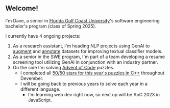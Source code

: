 ## Welcome!

I'm Dave, a senior in [Florida Gulf Coast University](https://www.fgcu.edu/)'s software engineering bachelor's program (class of Spring 2025).

I currently have 4 ongoing projects:
1. As a research assistant, I'm heading NLP projects using GenAI to [augment](https://github.com/DaveWestFGCU/NLP_Augmentation_via_GenAI) and [annotate](https://github.com/DaveWestFGCU/Spring_2025_Research_Annotation_via_GenAI) datasets for improving textual classifier models.
2. As a senior in the SWE program, I'm part of a team developing a resume screening tool utilizing GenAI in conjunction with an industry partner.
3. On the side I'm solving [Advent of Code](https://www.adventofcode.com/) puzzles.
   - I completed all [50/50 stars for this year's puzzles in C++](https://github.com/DaveWestFGCU/AdventOfCode_2024) throughout Devember.
   - I will be going back to previous years to solve each year in a different language.
     - I'm learning web dev right now, so next up will be AoC 2023 in JavaScript.

<!--
**DaveWestFGCU/DaveWestFGCU** is a ✨ _special_ ✨ repository because its `README.md` (this file) appears on your GitHub profile.

Here are some ideas to get you started:

- 🔭 I’m currently working on ...
- 🌱 I’m currently learning ...
- 👯 I’m looking to collaborate on ...
- 🤔 I’m looking for help with ...
- 💬 Ask me about ...
- 📫 How to reach me: ...
- 😄 Pronouns: ...
- ⚡ Fun fact: ...
-->
